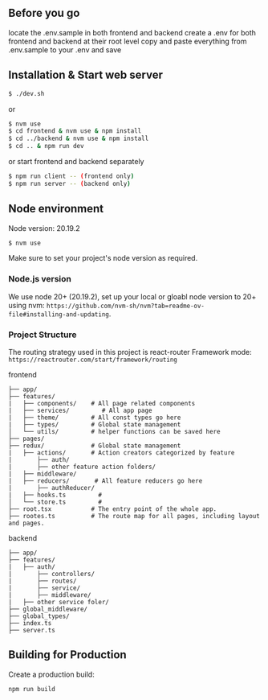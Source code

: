 ## Before you go
locate the .env.sample in both frontend and backend
create a .env for both frontend and backend at their root level
copy and paste everything from .env.sample to your .env and save 

## Installation & Start web server
```bash -- install dependencies and setup node version at the same time from project root.
$ ./dev.sh
```
or

```bash -- To setup node version manually by going into each sub folder: 
$ nvm use
$ cd frontend & nvm use & npm install
$ cd ../backend & nvm use & npm install
$ cd .. & npm run dev
```

or start frontend and backend separately

```bash
$ npm run client -- (frontend only)
$ npm run server -- (backend only)
```

## Node environment
Node version: 20.19.2
```bash
$ nvm use
```
Make sure to set your project's node version as required.

### Node.js version

We use node 20+ (20.19.2), set up your local or gloabl node version to 20+ using nvm: 
`https://github.com/nvm-sh/nvm?tab=readme-ov-file#installing-and-updating`.

### Project Structure

The routing strategy used in this project is react-router Framework mode:
`https://reactrouter.com/start/framework/routing`

frontend
```
├── app/
├── features/
|   ├── components/    # All page related components
|   ├── services/         # All app page
|   ├── theme/         # All const types go here
|   ├── types/         # Global state management
│   └── utils/         # helper functions can be saved here
├── pages/  
├── redux/             # Global state management
|   ├── actions/       # Action creators categorized by feature
|       ├── auth/      
|       ├── other feature action folders/
|   ├── middleware/     
|   ├── reducers/       # All feature reducers go here
|       ├── authReducer/
|   ├── hooks.ts         # 
│   └── store.ts         # 
├── root.tsx           # The entry point of the whole app.
├── rootes.ts          # The route map for all pages, including layout and pages.
```

backend
```
├── app/
├── features/
|   ├── auth/ 
|       ├── controllers/
|       ├── routes/
|       ├── service/
|       ├── middleware/
|   ├── other service foler/     
├── global_middleware/  
├── global_types/
├── index.ts
├── server.ts
```

## Building for Production

Create a production build:

```bash
npm run build
```